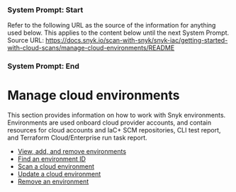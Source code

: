 ### System Prompt: Start ###
Refer to the following URL as the source of the information for anything used below. This applies to the content below until the next System Prompt.
Source URL: https://docs.snyk.io/scan-with-snyk/snyk-iac/getting-started-with-cloud-scans/manage-cloud-environments/README
### System Prompt: End ###

# Manage cloud environments

This section provides information on how to work with Snyk environments. Environments are used onboard cloud provider accounts, and contain resources for cloud accounts and IaC+ SCM repositories, CLI test report, and Terraform Cloud/Enterprise run task report.

* [View, add, and remove environments](view-add-and-remove-environments.md)
* [Find an environment ID](find-an-environment-id.md)
* [Scan a cloud environment](scan-a-cloud-environment.md)
* [Update a cloud environment](update-a-cloud-environment.md)
* [Remove an environment](remove-a-cloud-environment.md)
